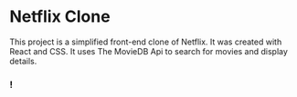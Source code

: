 # Netflix Clone

This project is a simplified front-end clone of Netflix.
It was created with React and CSS. It uses The MovieDB Api to search for movies and display details.

### !
